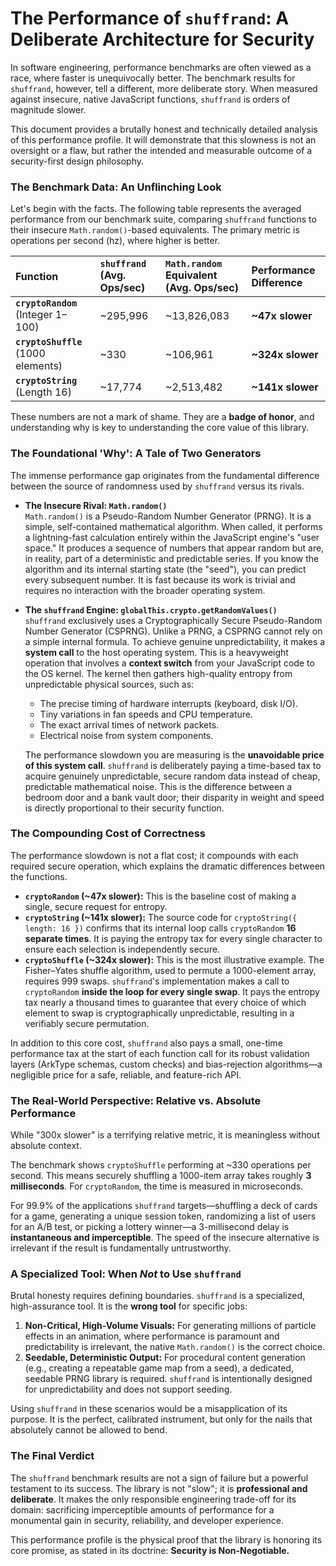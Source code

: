 <!-- PERFORMANCE.md -->
# The Performance of `shuffrand`: A Deliberate Architecture for Security
In software engineering, performance benchmarks are often viewed as a race, where faster is unequivocally better. The benchmark results for `shuffrand`, however, tell a different, more deliberate story. When measured against insecure, native JavaScript functions, `shuffrand` is orders of magnitude slower.

This document provides a brutally honest and technically detailed analysis of this performance profile. It will demonstrate that this slowness is not an oversight or a flaw, but rather the intended and measurable outcome of a security-first design philosophy.

### The Benchmark Data: An Unflinching Look
Let's begin with the facts. The following table represents the averaged performance from our benchmark suite, comparing `shuffrand` functions to their insecure `Math.random()`-based equivalents. The primary metric is operations per second (hz), where higher is better.

| Function | `shuffrand` (Avg. Ops/sec) | `Math.random` Equivalent (Avg. Ops/sec) | Performance Difference |
| :--- | :--- | :--- | :--- |
| **`cryptoRandom`** (Integer 1–100) | ~295,996 | ~13,826,083 | **~47x slower** |
| **`cryptoShuffle`** (1000 elements) | ~330 | ~106,961 | **~324x slower** |
| **`cryptoString`** (Length 16) | ~17,774 | ~2,513,482 | **~141x slower** |

These numbers are not a mark of shame. They are a **badge of honor**, and understanding why is key to understanding the core value of this library.

### The Foundational 'Why': A Tale of Two Generators
The immense performance gap originates from the fundamental difference between the source of randomness used by `shuffrand` versus its rivals.

*   **The Insecure Rival: `Math.random()`**  
    `Math.random()` is a Pseudo-Random Number Generator (PRNG). It is a simple, self-contained mathematical algorithm. When called, it performs a lightning-fast calculation entirely within the JavaScript engine's "user space." It produces a sequence of numbers that appear random but are, in reality, part of a deterministic and predictable series. If you know the algorithm and its internal starting state (the "seed"), you can predict every subsequent number. It is fast because its work is trivial and requires no interaction with the broader operating system.

*   **The `shuffrand` Engine: `globalThis.crypto.getRandomValues()`**  
    `shuffrand` exclusively uses a Cryptographically Secure Pseudo-Random Number Generator (CSPRNG). Unlike a PRNG, a CSPRNG cannot rely on a simple internal formula. To achieve genuine unpredictability, it makes a **system call** to the host operating system. This is a heavyweight operation that involves a **context switch** from your JavaScript code to the OS kernel. The kernel then gathers high-quality entropy from unpredictable physical sources, such as:
    *   The precise timing of hardware interrupts (keyboard, disk I/O).
    *   Tiny variations in fan speeds and CPU temperature.
    *   The exact arrival times of network packets.
    *   Electrical noise from system components.

    The performance slowdown you are measuring is the **unavoidable price of this system call**. `shuffrand` is deliberately paying a time-based tax to acquire genuinely unpredictable, secure random data instead of cheap, predictable mathematical noise. This is the difference between a bedroom door and a bank vault door; their disparity in weight and speed is directly proportional to their security function.

### The Compounding Cost of Correctness

The performance slowdown is not a flat cost; it compounds with each required secure operation, which explains the dramatic differences between the functions.

*   **`cryptoRandom` (~47x slower):** This is the baseline cost of making a single, secure request for entropy.
*   **`cryptoString` (~141x slower):** The source code for `cryptoString({ length: 16 })` confirms that its internal loop calls `cryptoRandom` **16 separate times**. It is paying the entropy tax for every single character to ensure each selection is independently secure.
*   **`cryptoShuffle` (~324x slower):** This is the most illustrative example. The Fisher–Yates shuffle algorithm, used to permute a 1000-element array, requires 999 swaps. `shuffrand`'s implementation makes a call to `cryptoRandom` **inside the loop for every single swap**. It pays the entropy tax nearly a thousand times to guarantee that every choice of which element to swap is cryptographically unpredictable, resulting in a verifiably secure permutation.

In addition to this core cost, `shuffrand` also pays a small, one-time performance tax at the start of each function call for its robust validation layers (ArkType schemas, custom checks) and bias-rejection algorithms—a negligible price for a safe, reliable, and feature-rich API.

### The Real-World Perspective: Relative vs. Absolute Performance

While "300x slower" is a terrifying relative metric, it is meaningless without absolute context.

The benchmark shows `cryptoShuffle` performing at ~330 operations per second. This means securely shuffling a 1000-item array takes roughly **3 milliseconds**. For `cryptoRandom`, the time is measured in microseconds.

For 99.9% of the applications `shuffrand` targets—shuffling a deck of cards for a game, generating a unique session token, randomizing a list of users for an A/B test, or picking a lottery winner—a 3-millisecond delay is **instantaneous and imperceptible**. The speed of the insecure alternative is irrelevant if the result is fundamentally untrustworthy.

### A Specialized Tool: When *Not* to Use `shuffrand`
Brutal honesty requires defining boundaries. `shuffrand` is a specialized, high-assurance tool. It is the **wrong tool** for specific jobs:

1.  **Non-Critical, High-Volume Visuals:** For generating millions of particle effects in an animation, where performance is paramount and predictability is irrelevant, the native `Math.random()` is the correct choice.
2.  **Seedable, Deterministic Output:** For procedural content generation (e.g., creating a repeatable game map from a seed), a dedicated, seedable PRNG library is required. `shuffrand` is intentionally designed for unpredictability and does not support seeding.

Using `shuffrand` in these scenarios would be a misapplication of its purpose. It is the perfect, calibrated instrument, but only for the nails that absolutely cannot be allowed to bend.

### The Final Verdict
The `shuffrand` benchmark results are not a sign of failure but a powerful testament to its success. The library is not "slow"; it is **professional and deliberate**. It makes the only responsible engineering trade-off for its domain: sacrificing imperceptible amounts of performance for a monumental gain in security, reliability, and developer experience.

This performance profile is the physical proof that the library is honoring its core promise, as stated in its doctrine: **Security is Non-Negotiable.**